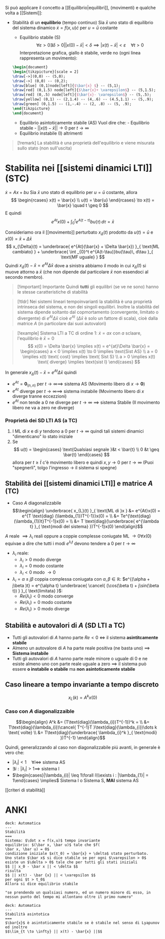 Si può applicare il concetto a [[Equilibrio|equilibri]], (movimenti) e qualche volta a [[Sistemi]]:
 - Stabilità di un **equilibrio** (tempo continuo)
	 Sia $\bar{x}$ uno stato di equilibrio del sistema dinamico $\dot{x} = f(x,u) \dot{c}$ per $u = \bar{u}$ costante
	 
	- Equilibrio stabile (S)$$\forall \varepsilon > 0 \exists \delta > 0 | \lvert x(0) - \bar{x} \rvert < \delta \implies \lvert x(t) - \bar{x} \rvert < \varepsilon \quad\forall t > 0$$
	  Interpretazione grafica, giallo è stabile, verde no (ogni linea rappresenta un movimento):
	```tikz
	\begin{document}
	\begin{tikzpicture}[scale = 2]
	\draw[->](0,0) -- (5,0);
	\draw[->] (0,0) -- (0,2);
	\draw[blue] (0,1)node[left]{$\bar{x} $} -- (5,1);
	\draw[red] (0,1.5) node[left]{$\bar{x}+ \varepsilon$} -- (5,1.5);
	\draw[red] (0,.5) node[left]{$\bar{x}- \varepsilon$} -- (5,.5); 
	\draw[yellow] (0,1) -- (2,1.4) -- (4,.6) -- (4.5,1.1) -- (5,.9);
	\draw[green] (0,1.5) -- (1,-.4) -- (2, .8) -- (5, .9);
	\end{tikzpicture}
	\end{document}
	```
	- Equilibrio asintoticamente stabile (AS)
	  Vuol dire che:
		  - Equilibrio stabile
		  -  $\lvert \lvert x(t) - \bar{x} \rvert \rvert \to 0$ per $t \to \infty$
	-  Equilibrio  instabile (I) altrimenti


>[!remark]
>La stabilità è una proprietà dell'equilibrio e viene misurata sullo stato (non sull'uscita)

# Stabilita nei [[sistemi dinamici LTI]] (STC)
$\dot{x} = Ax + bu$
Sia $\bar{x}$ uno stato di equilibrio per $u = \bar{u}$ costante, allora
$$
\begin{rcases}
x(t) = \bar{x} \\
u(t) = \bar{u}
\end{rcases} \to x(t) = \bar{x} \quad t \geq 0
$$
E quindi
$$
e^{At} x(0) + \int_{0}^t e^{A(t-\tau)} bu(\tau) \, d\tau = \bar{x} 
$$

Consideriamo ora il [[movimento]] perturbato $x_{\Delta}(t)$ prodotto da $u(t) =\bar{u}$ e $x(0) = \bar{x} + \Delta \bar{x}$
$$
x_{\Delta}(t) = \underbrace{ e^{At}(\bar{x} + \Delta \bar{x}) }_{ \text{ML cambiato} } + \underbrace{ \int _{0}^t e^{A(t-\tau)}bu(\tau)\, d\tau }_{ \text{MF uguale} }
$$
Quindi $x_{\Delta}(t) - \bar{x} = e^{At} \Delta \bar{x}$ dove a sinistra abbiamo il modo in cui $x_{\Delta}(t)$ si muove attorno a $\bar{x}$ (che non dipende dal particolare $\bar{x}$ non essendoci al secondo membro).

>[!important] Importante
>Quindi **tutti** gli equilibri (se ve ne sono) hanno le stesse  caratteristiche di stabilità


>[!tldr]
>Nei sistemi lineari tempoinvarianti la stabilità è una proprietà intrinseca del sistema, e non dei singoli equilibri.
>Inoltre la stabilità del sistema dipende soltanto dal copmortamento (convergente, limitato o divergente) di $e^{At}\Delta \bar{x}$ cioè $e^{At}$ ($\Delta \bar{x}$ è solo un fattore di scala), cioè dalla matrice $A$ (in particolare dai suoi autovalori)


>[!example]
>Sistema LTI a TC di ordine $1$: $\dot{x} = ax$ con $a$ sclaare, l'equilibrio è $\bar{x} = 0$
> $$
> x(0) = \Delta \bar{x} \implies x(t) = e^{at}\Delta \bar{x} = \begin{cases}
>a < 0 \implies x(t) \to 0 \implies \text{Sist AS} \\
>a = 0 \implies x(t) \text{ cost} \implies \text{ Sist S} \\
> a > 0 \implies x(t) \text{ diverge} \implies \text{sist I}
>\end{cases}
>$$


In generale $x_{\Delta}(t) - \bar{x} = e^{At}\Delta \bar{x}$ quindi
- $e^{At} = \mathbf{0}_{(n,n)}$ per $t \to \infty \implies$ sistema AS (Movimento libero di $x \to \mathbf{0}$)
- $e^{At}$ diverge per $t \to \infty \implies$ sistema instabile (Movimento libero di $x$ diverge tranne eccezzioni)
- $e^{At}$ non tende a $0$ ne diverge per $t \to \infty$ $\implies$ sistema Stabile (Il movimento libero ne va a zero ne diverge)


### Proprietà dei SD LTI AS (a TC)

1. I ML di $x$ e di $y$ tendono a $0$ per $t \to \infty$ quindi tali sistemi dinamici "dimenticano" lo stato iniziale
2. Se $$
u(t) = \begin{cases}
\text{Qualsiasi segnale }&t < \bar{t} \\
0 &t \geq \bar{t}
\end{cases}
$$ allora per $t \geq \bar{t}$ c'è movimento libero e quindi $x,y \to 0$ per $t \to \infty$ (Puoi "spegnerli", tolgo l'ingresso -> il sistema si spegne)


## Stabilità dei [[sistemi dinamici LTI]] e matrice $A$ (TC)
- Caso $A$ diagonalizzabile
  $$\begin{align}
\underbrace{ x_{L}(t) }_{ \text{ML di }x } &= e^{At}x(0)  = e^{T \text{diag}
(\lambda_{1})T^{-1}}x(0) = \\
&= Te^{\text{diag}(\lambda_{1})t}T^{-1}x(0) = \\
&= T \text{diag}(\underbrace{ e^{\lambda t} }_{ \text{modi del sistema} })T^{-1}x(0)
\end{align}$$

$A$ reale $\implies \lambda_{i}$ reali oppure a coppie complesse coniugate
ML $\to 0 \forall x(0)$ equivae a dire che tutti i modi $e^{\lambda_{i}t}$ devono tendere a $0$ per $t \to \infty$
- $\lambda_{i}$ reale:
	-  $\lambda_{i} > 0$ modo diverge
	- $\lambda_{i} = 0$ modo costante
	- $\lambda_{i} < 0$ modo $\to 0$
- $\lambda_{i} = \alpha \pm j\beta$ coppia complessa coniugata con $\alpha,\beta \in \mathbb{R}$:
  $e^{(\alpha + j\beta )t} = e^{\alpha t} \underbrace{ \cancel{ (\cos(\beta t) + j\sin(\beta t)) } }_{ \text{limitata} }$:
	-  $Re(\lambda_{i}) < 0$ modo converge
	- $Re (\lambda_{i}) = 0$ modo costante
	- $Re(\lambda_{i}) > 0$ modo diverge 

## Stabilità e autovalori di $A$  (SD LTI a TC)
- Tutti gli autovalori di $A$ hanno parte $Re < 0$ $\iff$ il sistema **asintitcamente stabile**
- Almeno un autovalore di $A$ ha parte reale positiva (ne basta uno) $\implies$ **Sistema instabile**
- Tutti gli autovalori di $A$ hanno parte reale minore o uguale di 0 e ne esiste almeno uno con parte reale uguale a zero $\implies$ il sistema può essere **o instabile** **o stabile** ma **non** __asintoticamente stabile__

## Caso lineare a tempo invariante a tempo discreto
$$x_{L}(k) = A^kx(0)$$
### Caso con $A$ diagonalizzaible
$$\begin{align}
A^k &= (T\text{diag}(\lambda_{i})T^{-1})^k = \\
&= T\text{diag}(\lambda_{i})\cancel{ T^{-1}T }\text{diag}(\lambda_{i})\dots k \text{ volte} \\
&= T\text{diag}(\underbrace{ \lambda_{i}^k }_{ \text{modi} })T^{-1}
\end{align}$$

Quindi, generalizzando al caso non diagonalizzabile piú avanti, in generale è vero che:
- $|\lambda_{i}| < 1\quad \forall i \iff$ sistema AS
- $\exists i : |\lambda_{i}| > 1 \implies$ sistema I
- $\begin{cases}|\lambda_{i}| \leq 1\forall i\\\exists i : |\lambda_{1}| = 1\end{cases} \implies$ Sistema I o Sistema S, **MAI** sistema AS 


[[criteri di stabilità]]


# ANKI
```anki
deck: Automatica
---
Stabilità
===
Sistema: $\dot x = f(x,u)$ tempo invariante
equilibrio: $(\bar x, \bar u)$ tale che $f(
\bar x, \bar u) = 0$
condizione iniziale $x(t_0) = \bar{x} + \delta$ stato perturbato.
Uno stato $\bar x$ si dice stabile se per ogni $\varepsilon > 0$ esiste un $\delta > 0$ tale che per tutti gli stati iniziali
$$ || x_0 - \bar x || < \delta $$
risulta
$$ || x(t) - \bar {x} || < \varepsilon $$
per ogni $t > t_0$
Allora si dice equilibrio stabile

"se prendendo un qualsiasi numero, ed un numero minore di esso, in nessun punto del tempo mi allontano oltre il primo numero"
```



```anki
deck: Automatica
---
Stabilità asintotica
===
$\bar{x}$ è asintoticamente stabile se è stabile nel senso di Lyapunov ed inoltre
$$\lim_{t \to \infty} || x(t) - \bar{x} ||$$
```
